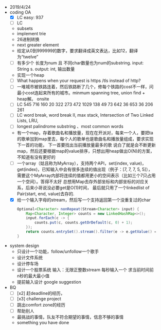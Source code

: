 - 2019/4/24
- coding
    OA
    - [x] LC easy: 937
    - [ ] LC 
    - subsets
    - implement trie
    - 26进制转换
    - next greater element
    - 给定从0到999999的数字，要求翻译成英文表达，比如12，翻译为“twelve”
    - [ ] 有多少个 长度为num 且 不同char数量也为num的substring. input: String s. output: int, 输出数量
    - 实现一个heap
    - [ ] What happens when your request is https /tls instead of http?
    - [ ] 一堆城市被铁路连着，然后铁路断了几个，修每个铁路的cost不一样，问最小cost连起来所有的城市。minmum spanning tree, union find + heap解。
    onsite
    - [ ] LC 545 716 160 20 322 273 472 1029 138 49 73 642 36 653 36 206 261
    - [ ] LC word break, word break II, max stack, Intersection of Two Linked Lists, LRU,
    - [ ] longest palindrome substring 、most common words
    - 有一个map，存着歌曲名和播放量，现在在开派对，每来一个人，要把ta的歌单加到map里去，每个人的歌单也是歌曲名和播放量组成，要求实现下一首的功能，
        下一首要找出当前播放量最多的歌 说白了就是会不断更新map，然后还要根据map的value排序，只想出用heap做出O(N)的方案，不知道有没有更好的
    - [ ] 一个array（姑且称为MyArray），支持两个API，set(index, value)，get(index)，已知输入中会有很多连续的值出现（例子：[7, 7, 7, 5, 5]），
        需要这个MyArray内部将连续的值都用更小的空间表示（比如三个7只占用一个空间）。答得不太好 总想用Map去存外部坐标和内部坐标的对应关系，后来小哥说没必要get是O(1)时间，
        最后就只用了一个linkedlist of Pair(start, end, value)去存的.
    - [x] 给一个输入字母的stream，然后写一个支持返回第一个没重复过的char
        ```java
        Optional<Character> nonRepeat(Stream<Character> input) {
            Map<Character, Integer> counts = new LinkedHashMap<>();
            input.forEach(c -> {
                counts.put(c, counts.getOrDefault(c, 0) + 1);
            });
            return counts.entrySet().stream().filter(e -> e.getValue() == 1).first();
        }
        ```    
- system design
    - 只设计一个功能，follow/unfollow一个歌手
    - 设计文件系统
    - 设计停车场
    - 设计一个股票系统 输入：无限正整数stream 每秒输入一个 求当前时间前n秒的最大最小值
    - 提前输入设计 google suggestion
- BQ
    - [ ] [x2] 赶deadline的经历，
    - [ ] [x3] challenge project
    - [ ] 跳出comfort zone的经历
    - [ ] 帮助别人
    - 最挑战的事情，队友不符合期望的事情，信息不够的事情
    - something you have done